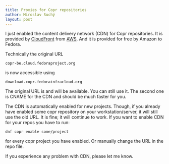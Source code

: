 ```yaml
---
title: Proxies for Copr repositories
author: Miroslav Suchý
layout: post
---
```

I just enabled the content delivery network (CDN) for Copr repositories.
It is provided by [CloudFront](https://aws.amazon.com/cloudfront/) from [AWS](https://aws.amazon.com/). And it is provided for free by Amazon to Fedora.

Technically the original URL

    copr-be.cloud.fedoraproject.org

is now accessible using

    download.copr.fedorainfracloud.org

The original URL is and will be available. You can still use it. The second one is CNAME for the CDN and should be much
faster for you.

The CDN is automatically enabled for new projects. Though, if you already have enabled some copr repository on your
workstation/server, it will still use the old URL.
It is fine; it will continue to work.
If you want to enable CDN for your repos you have to run:

    dnf copr enable some/project

for every copr project you have enabled. Or manually change the URL in the repo file.

If you experience any problem with CDN, please let me know.
